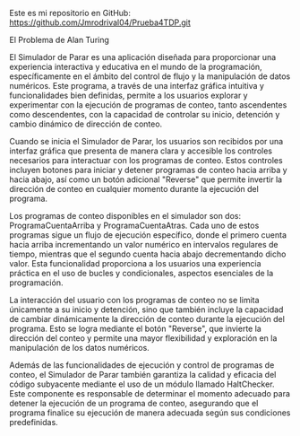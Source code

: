 Este es mi repositorio en GitHub: https://github.com/Jmrodrival04/Prueba4TDP.git

El Problema de Alan Turing

El Simulador de Parar es una aplicación diseñada para proporcionar una experiencia interactiva y educativa en el mundo de la programación, específicamente en el ámbito del control de flujo y la manipulación de datos numéricos. Este programa, a través de una interfaz gráfica intuitiva y funcionalidades bien definidas, permite a los usuarios explorar y experimentar con la ejecución de programas de conteo, tanto ascendentes como descendentes, con la capacidad de controlar su inicio, detención y cambio dinámico de dirección de conteo.

Cuando se inicia el Simulador de Parar, los usuarios son recibidos por una interfaz gráfica que presenta de manera clara y accesible los controles necesarios para interactuar con los programas de conteo. Estos controles incluyen botones para iniciar y detener programas de conteo hacia arriba y hacia abajo, así como un botón adicional "Reverse" que permite invertir la dirección de conteo en cualquier momento durante la ejecución del programa.

Los programas de conteo disponibles en el simulador son dos: ProgramaCuentaArriba y ProgramaCuentaAtras. Cada uno de estos programas sigue un flujo de ejecución específico, donde el primero cuenta hacia arriba incrementando un valor numérico en intervalos regulares de tiempo, mientras que el segundo cuenta hacia abajo decrementando dicho valor. Esta funcionalidad proporciona a los usuarios una experiencia práctica en el uso de bucles y condicionales, aspectos esenciales de la programación.

La interacción del usuario con los programas de conteo no se limita únicamente a su inicio y detención, sino que también incluye la capacidad de cambiar dinámicamente la dirección de conteo durante la ejecución del programa. Esto se logra mediante el botón "Reverse", que invierte la dirección del conteo y permite una mayor flexibilidad y exploración en la manipulación de los datos numéricos.

Además de las funcionalidades de ejecución y control de programas de conteo, el Simulador de Parar también garantiza la calidad y eficacia del código subyacente mediante el uso de un módulo llamado HaltChecker. Este componente es responsable de determinar el momento adecuado para detener la ejecución de un programa de conteo, asegurando que el programa finalice su ejecución de manera adecuada según sus condiciones predefinidas.





